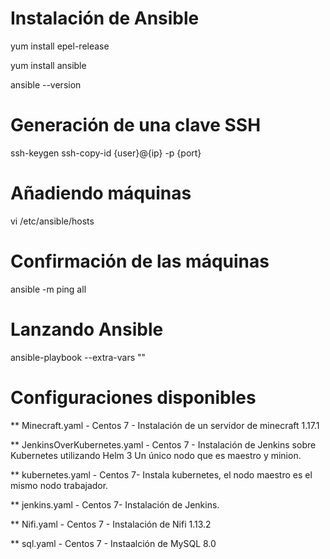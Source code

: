 # Instalación de Ansible
yum install epel-release

yum install ansible

ansible --version

# Generación de una clave SSH
ssh-keygen
ssh-copy-id {user}@{ip} -p {port}

# Añadiendo máquinas
vi /etc/ansible/hosts
  
# Confirmación de las máquinas
ansible -m ping all

# Lanzando Ansible
ansible-playbook <filename> --extra-vars ""
  
# Configuraciones disponibles
	
** Minecraft.yaml - Centos 7 - Instalación de un servidor de minecraft 1.17.1

** JenkinsOverKubernetes.yaml - Centos 7 - Instalación de Jenkins sobre Kubernetes utilizando Helm 3 Un único nodo que es maestro y minion.

** kubernetes.yaml - Centos 7- Instala kubernetes, el nodo maestro es el mismo nodo trabajador.
	
** jenkins.yaml - Centos 7- Instalación de Jenkins.
	
** Nifi.yaml - Centos 7 - Instalación de Nifi 1.13.2

** sql.yaml - Centos 7 - Instaalción de MySQL 8.0
